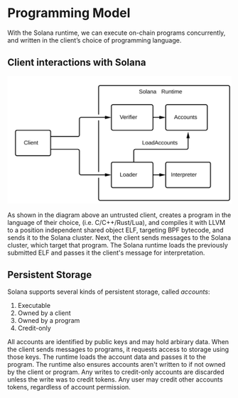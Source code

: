 # Programming Model

With the Solana runtime, we can execute on-chain programs concurrently, and
written in the client’s choice of programming language.

## Client interactions with Solana

<img alt="SDK tools" src="img/sdk-tools.svg" class="center"/>

As shown in the diagram above an untrusted client, creates a program in the
language of their choice, (i.e. C/C++/Rust/Lua), and compiles it with LLVM to a
position independent shared object ELF, targeting BPF bytecode, and sends it to
the Solana cluster. Next, the client sends messages to the Solana cluster,
which target that program. The Solana runtime loads the previously submitted
ELF and passes it the client's message for interpretation.

## Persistent Storage

Solana supports several kinds of persistent storage, called *accounts*:

1. Executable
2. Owned by a client
3. Owned by a program
4. Credit-only

All accounts are identified by public keys and may hold arbirary data.
When the client sends messages to programs, it requests access to storage
using those keys. The runtime loads the account data and passes it to the
program. The runtime also ensures accounts aren't written to if not owned
by the client or program. Any writes to credit-only accounts are discarded
unless the write was to credit tokens. Any user may credit other accounts
tokens, regardless of account permission.
